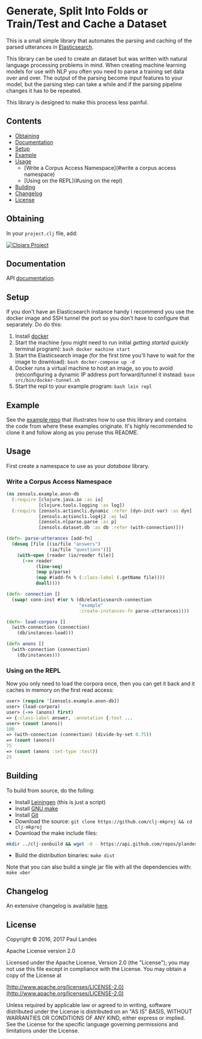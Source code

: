 # Generate, Split Into Folds or Train/Test and Cache a Dataset

This is a small simple library that automates the parsing and caching of the
parsed utterances in [Elasticsearch](https://www.elastic.co).

This library can be used to create an dataset but was written with natural
language processing problems in mind.  When creating machine learning models
for use with NLP you often you need to parse a training set data over and over.
The output of the parsing become input features to your model, but the parsing
step can take a while and if the parsing pipeline changes it has to be
repeated.

This library is designed to make this process less painful.


## Contents

* [Obtaining](#obtaining)
* [Documentation](#documentation)
* [Setup](#setup)
* [Example](#example)
* [Usage](#usage)
  * [Write a Corpus Access Namespace](#write a corpus access namespace)
  * [Using on the REPL](#using on the repl)
* [Building](#building)
* [Changelog](#changelog)
* [License](#license)


## Obtaining

In your `project.clj` file, add:

[![Clojars Project](https://clojars.org/com.zensols.ml/dataset/latest-version.svg)](https://clojars.org/com.zensols.ml/dataset/)


## Documentation

API [documentation](https://plandes.github.io/clj-ml-dataset/codox/index.html).


## Setup

If you don't have an Elasticsearch instance handy I recommend you use the
docker image and SSH tunnel the port so you don't have to configure that
separately.  Do do this:

1. Install [docker](https://docs.docker.com/engine/installation/)
2. Start the machine (you might need to run initial *getting started quickly*
   terminal program): ```bash docker machine start```
3. Start the Elasticsearch image (for the first time you'll have to wait for
   the image to download): ```bash docker-compose up -d```
4. Docker runs a virtual machine to host an image, so you to avoid
   (re)configuring a dynamic IP address port forward/tunnel it instead: ```base
   src/bin/docker-tunnel.sh```
5. Start the repl to your example program: ```bash lein repl```


## Example

See the [example repo](https://github.com/plandes/clj-example-nlp-ml) that
illustrates how to use this library and contains the code from where these
examples originate.  It's highly recommended to clone it and follow along as
you peruse this README.


## Usage

First create a namespace to use as your *database* library.


### Write a Corpus Access Namespace
```clojure
(ns zensols.example.anon-db
  (:require [clojure.java.io :as io]
            [clojure.tools.logging :as log])
  (:require [zensols.actioncli.dynamic :refer (dyn-init-var) :as dyn]
            [zensols.actioncli.log4j2 :as lu]
            [zensols.nlparse.parse :as p]
            [zensols.dataset.db :as db :refer (with-connection)]))

(defn- parse-utterances [add-fn]
  (doseq [file [(io/file "answers")
                (io/file "questions")]]
    (with-open [reader (io/reader file)]
      (->> reader
           (line-seq)
           (map p/parse)
           (map #(add-fn % (:class-label (.getName file))))
           doall))))

(defn- connection []
  (swap! conn-inst #(or % (db/elasticsearch-connection
                           "example"
                           :create-instances-fn parse-utterances))))

(defn- load-corpora []
  (with-connection (connection)
    (db/instances-load)))

(defn anons []
  (with-connection (connection)
    (db/instances)))
```

### Using on the REPL
Now you only need to load the corpora once, then you can get it back and it
caches in memory on the first read access:
```clojure
user> (require '[zensols.example.anon-db])
user> (load-corpora)
user> (->> (anons) first)
=> {:class-label answer, :annotation {:text ...
user> (count (anons))
100
=> (with-connection (connection) (divide-by-set 0.75))
=> (count (anons))
75
=> (count (anons :set-type :test))
25
```

## Building

To build from source, do the folling:

- Install [Leiningen](http://leiningen.org) (this is just a script)
- Install [GNU make](https://www.gnu.org/software/make/)
- Install [Git](https://git-scm.com)
- Download the source: `git clone https://github.com/clj-mkproj && cd clj-mkproj`
- Download the make include files:
```bash
mkdir ../clj-zenbuild && wget -O - https://api.github.com/repos/plandes/clj-zenbuild/tarball | tar zxfv - -C ../clj-zenbuild --strip-components 1
```
- Build the distribution binaries: `make dist`

Note that you can also build a single jar file with all the dependencies with: `make uber`


## Changelog

An extensive changelog is available [here](CHANGELOG.md).


## License

Copyright © 2016, 2017 Paul Landes

Apache License version 2.0

Licensed under the Apache License, Version 2.0 (the "License");
you may not use this file except in compliance with the License.
You may obtain a copy of the License at

[http://www.apache.org/licenses/LICENSE-2.0](http://www.apache.org/licenses/LICENSE-2.0)

Unless required by applicable law or agreed to in writing, software
distributed under the License is distributed on an "AS IS" BASIS,
WITHOUT WARRANTIES OR CONDITIONS OF ANY KIND, either express or implied.
See the License for the specific language governing permissions and
limitations under the License.
